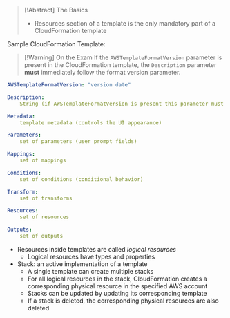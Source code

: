 >[!Abstract] The Basics
> - Resources section of a template is the only mandatory part of a CloudFormation template

Sample CloudFormation Template:

>[!Warning] On the Exam
>If the `AWSTemplateFormatVersion` parameter is present in the CloudFormation template, the `Description` parameter **must** immediately follow the format version parameter.

```yml
AWSTemplateFormatVersion: "version date"

Description:
	String (if AWSTemplateFormatVersion is present this parameter must immediately follow like so)

Metadata:
	template metadata (controls the UI appearance)

Parameters:
	set of parameters (user prompt fields)

Mappings:
	set of mappings

Conditions:
	set of conditions (conditional behavior)

Transform:
	set of transforms

Resources:
	set of resources

Outputs:
	set of outputs
```

- Resources inside templates are called *logical resources*
	- Logical resources have types and properties
- Stack: an active implementation of a template
	- A single template can create multiple stacks
	- For all logical resources in the stack, CloudFormation creates a corresponding physical resource in the specified AWS account
	- Stacks can be updated by updating its corresponding template
	- If a stack is deleted, the corresponding physical resources are also deleted